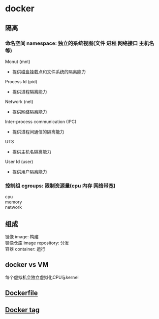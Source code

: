 # docker  
  
## 隔离  

### 命名空间 namespace: 独立的系统视图(文件 进程 网络接口 主机名等)  

Monut (mnt)  

- 提供磁盘挂载点和文件系统的隔离能力

Process Id (pid)  

- 提供进程隔离能力  

Network (net)  

- 提供网络隔离能力  

Inter-process communication (IPC)  

- 提供进程间通信的隔离能力  

UTS  

- 提供主机名隔离能力  

User Id (user)  

- 提供用户隔离能力  

### 控制组 cgroups: 限制资源量(cpu 内存 网络带宽)  

cpu  
memory  
network  
  
## 组成  

镜像 image: 构建  
镜像仓库 image repository: 分发  
容器 container: 运行  
  
## docker vs VM  

每个虚拟机会独立虚拟化CPU与kernel  

## [Dockerfile](docker-dockerfile.md)

## [Docker tag](docker-tag.md)
